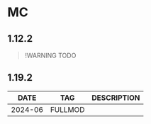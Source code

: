 # MC
## 1.12.2
>!WARNING
> TODO
## 1.19.2
|  DATE   |   TAG   | DESCRIPTION |
|---------|---------|-------------|
| 2024-06 | FULLMOD | 